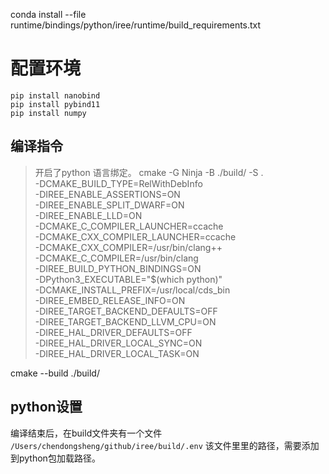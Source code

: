 conda install --file runtime/bindings/python/iree/runtime/build_requirements.txt


# 配置环境
```
pip install nanobind
pip install pybind11
pip install numpy
```

## 编译指令
> 开启了python 语言绑定。
cmake -G Ninja -B ./build/ -S . \
    -DCMAKE_BUILD_TYPE=RelWithDebInfo \
    -DIREE_ENABLE_ASSERTIONS=ON \
    -DIREE_ENABLE_SPLIT_DWARF=ON \
    -DIREE_ENABLE_LLD=ON \
    -DCMAKE_C_COMPILER_LAUNCHER=ccache \
    -DCMAKE_CXX_COMPILER_LAUNCHER=ccache \
    -DCMAKE_CXX_COMPILER=/usr/bin/clang++ \
    -DCMAKE_C_COMPILER=/usr/bin/clang \
    -DIREE_BUILD_PYTHON_BINDINGS=ON \
    -DPython3_EXECUTABLE="$(which python)" \
    -DCMAKE_INSTALL_PREFIX=/usr/local/cds_bin \
    -DIREE_EMBED_RELEASE_INFO=ON \
    -DIREE_TARGET_BACKEND_DEFAULTS=OFF \
    -DIREE_TARGET_BACKEND_LLVM_CPU=ON \
    -DIREE_HAL_DRIVER_DEFAULTS=OFF \
    -DIREE_HAL_DRIVER_LOCAL_SYNC=ON \
    -DIREE_HAL_DRIVER_LOCAL_TASK=ON


cmake --build  ./build/

## python设置
编译结束后，在build文件夹有一个文件 `/Users/chendongsheng/github/iree/build/.env` 该文件里里的路径，需要添加到python包加载路径。


